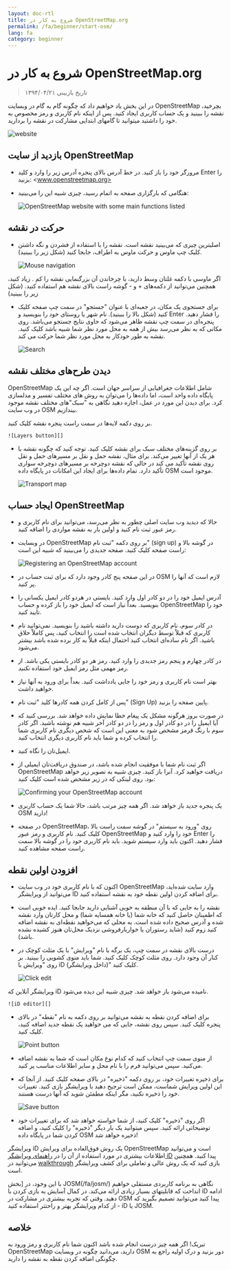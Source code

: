 ```yaml
---
layout: doc-rtl
title: شروع به کار در OpenStreetMap.org
permalink: /fa/beginner/start-osm/
lang: fa
category: beginner
---
```


شروع به کار در OpenStreetMap.org
====================================

> تاریخ بازبینی ۱۳۹۴/۰۴/۲۱  

در این بخش یاد خواهیم داد که چگونه گام به گام در وبسایت OpenStreetMap بچرخید، نقشه را ببینید و یک حساب کاربری ایجاد کنید. پس از اینکه نام کاربری و رمز مخصوص به خود را داشتید میتوانید تا گامهای ابتدایی مشارکت در نقشه را بردارید.

![website][]

بازدید از سایت OpenStreetMap
-------------------------------

- مرورگر خود را باز کنید.
در خط آدرس بالای پنجره آدرس زیر را وارد و کلید Enter را بزنید:
    <www.openstreetmap.org>
- هنگامی که بارگزاری صفحه به اتمام رسید، چیزی شبیه این را می‌بینید:

    ![OpenStreetMap website with some main functions listed][]

حرکت در نقشه
----------------

- اصلیترین چیزی که می‌بینید نقشه است. نقشه را با استفاده از فشردن و نگه داشتن کلیک چپ ماوس و حرکت ماوس به اطراف، جابجا کنید (شکل زیر را ببینید). 

    ![Mouse navigation][]

اگر ماوسی با دکمه غلتان وسط دارید، با چرخاندن آن بزرگنمایی نقشه را کم . زیاد کنید، همچنین می‌توانید از دکمه‌های + و - گوشه راست بالای نقشه هم استفاده کنید. (شکل زیر را ببینید)
- برای جستجوی یک مکان، در جعبه‌ای با عنوان "جستجو" در سمت چپ صفحه کلیک کنید (شکل بالا را ببینید). نام شهر یا روستای خود را بنویسید و Enter را فشار دهید. پنجره‌ای در سمت چپ نقشه ظاهر می‌شود که حاوی نتایج جستجو می‌باشد. روی مکانی که به نظر می‌رسد بیش از همه به محل مورد نظر شما شبیه باشد کلیک کنید. نقشه به طور خودکار به محل مورد نظر شما حرکت می کند.

    ![Search][]
   

دیدن طرح‌های مختلف نقشه
------------------------

OpenStreetMap شامل اطلاعات جغرافیایی از سراسر جهان است. اگر چه این یک پایگاه داده واحد است، اما داده‌ها را می‌توان به روش های مختلف تفسیر و مدلسازی کرد. برای دیدن این مورد در عمل، اجازه دهید نگاهی به "سبک"های مختلف نقشه موجود در وب سایت OSM بیندازیم.

بر روی دکمه لایه‌ها در سمت راست پنجره نقشه کلیک کنید.

    ![Layers button][]

- بر روی گزینه‌های مختلف سبک برای نقشه کلیک کنید. توجه کنید که چگونه نقشه با هر یک از آنها تغییر می‌کند. برای مثال، نقشه حمل و نقل بر مسیرهای حمل و نقل روی نقشه تأکید می کند در حالی که نقشه دوچرخه بر مسیرهای دوچرخه سواری تأکید دارد. تمام داده‌ها برای ایجاد این امکانات در پایگاه داده OSM موجود است.

    ![Transport map][]

ایجاد حساب OpenStreetMap
-------------------------------

- حالا که دیدید وب سایت اصلی چطور به نظر می‌رسد، می‌توانید برای نام کاربری و رمز عبور ثبت نام کنید و اولین بار به نقشه مواردی را اضافه کنید.
- در وبسایت OpenStreetMap بر روی دکمه "ثبت نام" (sign up) در گوشه بالا و راست صفحه کلیک کنید.
صفحه جدیدی را می‌بینید که شبیه این است:

    ![Registering an OpenStreetMap account][]

- در این صفحه پنج کادر وجود دارد که برای ثبت حساب در OSM لازم است که آنها را پر کنید.
- آدرس ایمیل خود را در دو کادر اول وارد کنید. بایستی در هردو کادر ایمیل یکسانی را بنویسید. بعداْ نیاز است که ایمیل خود را باز کرده و حساب OpenStreetMap خود را تایید کنید.
- در کادر سوم، نام کاربری که دوست دارید داشته باشید را بنویسید. نمی‌توانید نام کاربری که قبلاْ توسط دیگران انتخاب شده است را انتخاب کنید، پس کاملاْ حلاق باشید. اگر نام ساده‌ای انتخاب کنید احتمال اینکه قبلاْ به کار برده شده باشد بیشتر می‌شود.
- در کادر چهارم و پنجم رمز جدیدی را وارد کنید. رمز هر دو کادر بایستی یکی باشد. از رمز مهمی مثل رمز ایمیل خود استفاده *نکنید*.
- بهتر است نام کاربری و رمز خود را جایی یادداشت کنید. بعداْ برای ورود به آنها نیاز خواهید داشت.
- پس از کامل کردن همه کادرها کلید "ثبت نام" (Sign Up) پایین صفحه را بزنید.
- در صورت بروز هرگونه مشکل یک پیغام خطا نمایش داده خواهد شد. بررسی کنید که آیا ایمیل را در دو کادر اول و رمز را در دو کادر آخر شبیه هم نوشته باشید. اگر کادر سوم با رنگ قرمز مشخص شود به معنی این است که شخص دیگری نام کاربری شما را انتخاب کرده و شما باید نام کاربری دیگری انتخاب کنید.
- ایمیل‌تان را نگاه کنید.
- اگر ثبت نام شما با موفقیت انجام شده باشد، در صندوق دریافت‌تان ایمیلی از OpenStreetMap دریافت خواهید کرد. آنرا باز کنید. چیزی شبیه به تصویر زیر خواهد بود. روی لینکی که در زیر مشخص شده است کلیک کنید:

    ![Confirming your OpenStreetMap account][]

- یک پنجره جدید باز خواهد شد. اگر همه چیز مرتب باشد، حالا شما یک حساب کاربری OSM دارید!
- در صفحه OpenStreetMap، روی "ورود به سیستم" در گوشه سمت راست بالا کلیک کنید. نام کاربری و رمز عبور OpenStreetMap خود را وارد کنید و Enter را فشار دهید. اکنون باید وارد سیستم شوید. باید نام کاربری خود را در گوشه بالا سمت راست صفحه مشاهده کنید.

افزودن اولین نقطه
------------------------

- اکنون که با نام کاربری خود در وب سایت OpenStreetMap وارد سایت شده‌اید، می‌توانید از ویرایشگر ID برای اضافه کردن اولین نقطه خود به نقشه استفاده کنید.
- نقشه را به جایی که با آن منطقه به خوبی آشنایی دارید جابجا کنید. ایده خوبی است که اطمینان حاصل کنید که خانه شما (یا خانه همسایه شما) و محل کارتان وارد نقشه شده و آدرس صحیح داده شده است. 
به محلی که می‌خواهید نقطه‌ای به نقشه اضافه کنید زوم کنید (شاید رستوران یا خواربارفروشی نزدیک محل‌تان هنوز کشیده نشده باشد).
- درست بالای نقشه در سمت چپ، یک برگه با نام "ویرایش" با یک مثلث کوچک در کنار آن وجود دارد. روی مثلث کوچک کلیک کنید. شما باید منوی کشویی را ببینید.
بر روی "ویرایش با iD (داخل ویرایشگر)" کلیک کنید.

    ![Click edit][]

ویرایشگر آنلاین که iD نامیده می‌شود باز خواهد شد. چیزی شبیه این دیده می‌شود.

    ![iD editor][]

- برای اضافه کردن نقطه به نقشه می‌توانید بر روی دکمه به نام "نقطه" در بالای پنجره کلیک کنید. سپس روی نقشه، جایی که می خواهید یک نقطه جدید اضافه کنید، کلیک کنید.

    ![Point button][]    

- از منوی سمت چپ انتخاب کنید که کدام نوع مکان است که شما به نقشه اضافه می‌کنید. سپس می‌توانید فرم را با نام محل و سایر اطلاعات مناسب پر کنید.
- برای ذخیره تغییرات خود، بر روی دکمه "ذخیره" در بالای صفحه کلیک کنید. از آنجا که این اولین ویرایش شماست، ممکن است ترجیح دهید با ویرایشگر بازی کنید. تغییرات خود را ذخیره نکنید، مگر اینکه مطمئن شوید که آنها درست هستند.

    ![Save button][]    

- اگر روی "ذخیره" کلیک کنید، از شما خواسته خواهد شد که برای تغییرات خود توضیحاتی ارائه کنید. سپس میتوانید یک بار دیگر "ذخیره" را کلیک کنید، و اضافه کردن شما در پایگاه داده OSM ذخیره خواهد شد!


ویرایشگر iD یک روش فوق‌العاده برای ویرایش OpenStreetMap است و می‌توانید اطلاعات بیشتری در مورد استفاده از آن را در [راهنمای ویرایشگر iD](/fa/beginner/id-editor/) پیدا کنید. همچنین می‌توانید در [walkthrough](http://www.openstreetmap.org/edit?editor=id#walkthrough=true) بازی کنید که یک روش عالی و تعاملی برای کشف ویرایشگر است.

با این وجود، در [بخش JOSM(/fa/josm/) نگاهی به برنامه کاربردی مستقلی خواهیم انداخت که قابلیتهای بسیار زیادی ارائه می‌کند. در کمال آسایش به بازی کردن با iD ادامه دهید. وقتی که تجربه بیشتری در مشارکت در OSM پیدا کنید می‌توانید تصمیم بگیرید که از کدام ویرایشگر بهتر و راحتتر استفاده کنید - iD یا JOSM.

خلاصه
-------

تبریک! اگر همه چیز درست انجام شده باشد اکنون شما نام کاربری و رمز ورود به OpenStreetMap دارید، می‌دانید چگونه در وبسایت OSM دور بزنید و درک اولیه راجع به چگونگی اضافه کردن نقطه به نقشه را دارید.



[website]: /images/beginner/start-osm_website.png
[OpenStreetMap website with some main functions listed]: /images/beginner/osm-website-main-functions.png
[Mouse navigation]: /images/beginner/mouse-navigation.png
[Search]: /images/beginner/search.png
[Layers button]: /images/beginner/layers.png
[Transport map]: /images/beginner/transport-map.png
[Registering an OpenStreetMap account]: /images/beginner/registering-account.png
[Confirming your OpenStreetMap account]: /images/beginner/confirming-account.png
[Click edit]: /images/beginner/click-edit.png
[iD editor]: /images/beginner/id-editor.png
[Point button]: /images/beginner/point-button.png
[Save button]: /images/beginner/save-button.png